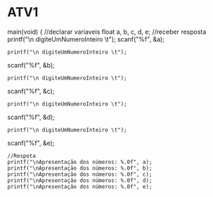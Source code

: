 # ATV1
main(void) {
//declarar variaveis
  float a, b, c, d, e;
//receber resposta
    printf("\n digiteUmNumeroInteiro \t");
  scanf("%f", &a);

    printf("\n digiteUmNumeroInteiro \t");
  scanf("%f", &b);

    printf("\n digiteUmNumeroInteiro \t");
  scanf("%f", &c);

    printf("\n digiteUmNumeroInteiro \t");
  scanf("%f", &d);

    printf("\n digiteUmNumeroInteiro \t");
  scanf("%f", &e);

    //Respota
    printf("\nApresentação dos números: %.0f", a);
    printf("\nApresentação dos números: %.0f", b);
    printf("\nApresentação dos números: %.0f", c);
    printf("\nApresentação dos números: %.0f", d);
    printf("\nApresentação dos números: %.0f", e);

